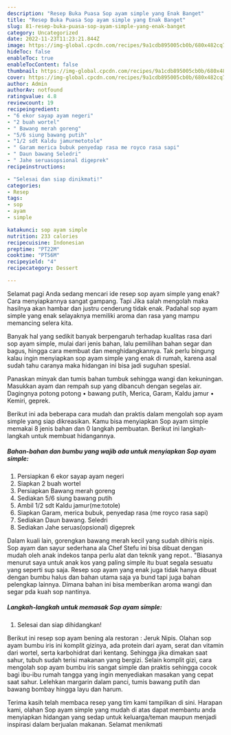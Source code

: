 ```yaml
---
description: "Resep Buka Puasa Sop ayam simple yang Enak Banget"
title: "Resep Buka Puasa Sop ayam simple yang Enak Banget"
slug: 81-resep-buka-puasa-sop-ayam-simple-yang-enak-banget
category: Uncategorized
date: 2022-11-23T11:23:21.844Z
image: https://img-global.cpcdn.com/recipes/9a1cdb895005cb0b/680x482cq70/sop-ayam-simple-foto-resep-utama.jpg
hideToc: false
enableToc: true
enableTocContent: false
thumbnail: https://img-global.cpcdn.com/recipes/9a1cdb895005cb0b/680x482cq70/sop-ayam-simple-foto-resep-utama.jpg
cover: https://img-global.cpcdn.com/recipes/9a1cdb895005cb0b/680x482cq70/sop-ayam-simple-foto-resep-utama.jpg
author: Admin
authorAv: notfound
ratingvalue: 4.8
reviewcount: 19
recipeingredient:
- "6 ekor sayap ayam negeri"
- "2 buah wortel"
- " Bawang merah goreng"
- "5/6 siung bawang putih"
- "1/2 sdt Kaldu jamurmetotole"
- " Garam merica bubuk penyedap rasa me royco rasa sapi"
- " Daun bawang Seledri"
- " Jahe seruasopsional digeprek"
recipeinstructions:

- "Selesai dan siap dinikmati!"
categories:
- Resep
tags:
- sop
- ayam
- simple

katakunci: sop ayam simple 
nutrition: 233 calories
recipecuisine: Indonesian
preptime: "PT22M"
cooktime: "PT56M"
recipeyield: "4"
recipecategory: Dessert

---
```



Selamat pagi Anda sedang mencari ide resep sop ayam simple yang enak? Cara menyiapkannya sangat gampang. Tapi Jika salah mengolah maka hasilnya akan hambar dan justru cenderung tidak enak. Padahal sop ayam simple yang enak selayaknya memiliki aroma dan rasa yang mampu memancing selera kita.


Banyak hal yang sedikit banyak berpengaruh terhadap kualitas rasa dari sop ayam simple, mulai dari jenis bahan, lalu pemilihan bahan segar dan bagus, hingga cara membuat dan menghidangkannya. Tak perlu bingung kalau ingin menyiapkan sop ayam simple yang enak di rumah, karena asal sudah tahu caranya maka hidangan ini bisa jadi suguhan spesial.

Panaskan minyak dan tumis bahan tumbuk sehingga wangi dan kekuningan. Masukkan ayam dan rempah sup yang dibancuh dengan segelas air. Dagingnya potong potong • bawang putih, Merica, Garam, Kaldu jamur • Kemiri, geprek.


Berikut ini ada beberapa cara mudah dan praktis dalam mengolah sop ayam simple yang siap dikreasikan. Kamu bisa menyiapkan Sop ayam simple memakai 8 jenis bahan dan 0 langkah pembuatan. Berikut ini langkah-langkah untuk membuat hidangannya.

<!--inarticleads1-->

##### Bahan-bahan dan bumbu yang wajib ada untuk menyiapkan Sop ayam simple:

1. Persiapkan 6 ekor sayap ayam negeri
1. Siapkan 2 buah wortel
1. Persiapkan  Bawang merah goreng
1. Sediakan 5/6 siung bawang putih
1. Ambil 1/2 sdt Kaldu jamur(me:totole)
1. Siapkan  Garam, merica bubuk, penyedap rasa (me royco rasa sapi)
1. Sediakan  Daun bawang. Seledri
1. Sediakan  Jahe seruas(opsional) digeprek


Dalam kuali lain, gorengkan bawang merah kecil yang sudah dihiris nipis. Sop ayam dan sayur sederhana ala Chef Stefu ini bisa dibuat dengan mudah oleh anak indekos tanpa perlu alat dan teknik yang repot.. &#34;Biasanya menurut saya untuk anak kos yang paling simple itu buat segala sesuatu yang seperti sup saja. Resep sop ayam yang enak juga tidak hanya dibuat dengan bumbu halus dan bahan utama saja ya bund tapi juga bahan pelengkap lainnya. Dimana bahan ini bisa memberikan aroma wangi dan segar pda kuah sop nantinya. 

<!--inarticleads2-->

##### Langkah-langkah untuk memasak Sop ayam simple:


1. Selesai dan siap dihidangkan!

Berikut ini resep sop ayam bening ala restoran : Jeruk Nipis. Olahan sop ayam bumbu iris ini komplit gizinya, ada protein dari ayam, serat dan vitamin dari wortel, serta karbohidrat dari kentang. Sehingga jika dimakan saat sahur, tubuh sudah terisi makanan yang bergizi. Selain komplit gizi, cara mengolah sop ayam bumbu iris sangat simple dan praktis sehingga cocok bagi ibu-ibu rumah tangga yang ingin menyediakan masakan yang cepat saat sahur. Lelehkan margarin dalam panci, tumis bawang putih dan bawang bombay hingga layu dan harum. 

Terima kasih telah membaca resep yang tim kami tampilkan di sini. Harapan kami, olahan Sop ayam simple yang mudah di atas dapat membantu anda menyiapkan hidangan yang sedap untuk keluarga/teman maupun menjadi inspirasi dalam berjualan makanan. Selamat menikmati
